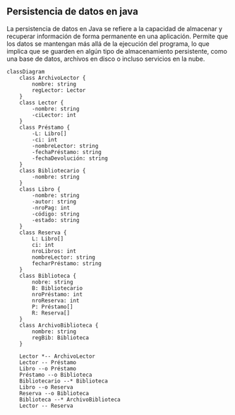 ## Persistencia de datos en java
La persistencia de datos en Java se refiere a la capacidad
de almacenar y recuperar información de forma permanente en una
aplicación. Permite que los datos se mantengan más allá de la 
ejecución del programa, lo que implica que se guarden en algún 
tipo de almacenamiento persistente, como una base de datos, 
archivos en disco o incluso servicios en la nube.

```mermaid
classDiagram
    class ArchivoLector {
        nombre: string
        regLector: Lector
    }
    class Lector {
        -nombre: string
        -ciLector: int
    }
    class Préstamo {
        -L: Libro[]
        -ci: int
        -nombreLector: string
        -fechaPréstamo: string
        -fechaDevolución: string
    }
    class Bibliotecario {
        -nombre: string
    }
    class Libro {
        -nombre: string
        -autor: string
        -nroPag: int
        -código: string
        -estado: string
    }
    class Reserva {
        L: Libro[]
        ci: int
        nroLibros: int
        nombreLector: string
        fecharPréstamo: string
    }
    class Biblioteca {
        nobre: string
        B: Bibliotecario
        nroPréstamo: int
        nroReserva: int
        P: Préstamo[]
        R: Reserva[]
    }
    class ArchivoBiblioteca {
        nombre: string
        regBib: Biblioteca
    }

    Lector *-- ArchivoLector
    Lector -- Préstamo
    Libro --o Préstamo
    Préstamo --o Biblioteca
    Bibliotecario --* Biblioteca
    Libro --o Reserva
    Reserva --o Biblioteca
    Biblioteca --* ArchivoBiblioteca
    Lector -- Reserva
```